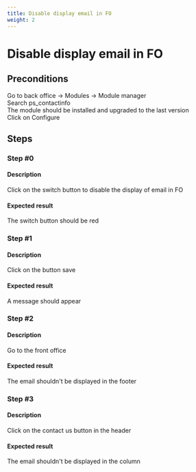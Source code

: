 ```yaml
---
title: Disable display email in FO
weight: 2
---
```


# Disable display email in FO

## Preconditions

Go to back office -> Modules -> Module manager<br />
Search ps_contactinfo<br />
The module should be installed and upgraded to the last version<br />
Click on Configure
## Steps
### Step #0
#### Description
Click on the switch button to disable the display of email in FO
#### Expected result
The switch button should be red

### Step #1
#### Description
Click on the button save 
#### Expected result
A message should appear 
### Step #2
#### Description
Go to the front office 
#### Expected result
The email shouldn't be displayed in the footer
### Step #3
#### Description
Click on the contact us button in the header
#### Expected result
The email shouldn't be displayed in the column
